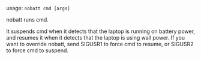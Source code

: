 usage: `nobatt cmd [args]`

nobatt runs cmd.

It suspends cmd when it detects that the laptop is running on battery power,
and resumes it when it detects that the laptop is using wall power.
If you want to override nobatt, send SIGUSR1 to force cmd to resume,
or SIGUSR2 to force cmd to suspend.
